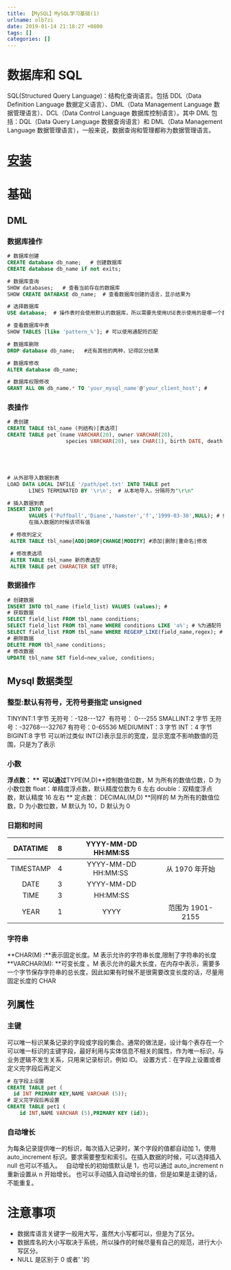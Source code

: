```yaml
---
title: 【MySQL】MySQL学习基础(1)
urlname: olb7zi
date: 2019-01-14 21:18:27 +0800
tags: []
categories: []
---
```


# 数据库和 SQL

SQL(Structured
Query Language)：结构化查询语言。包括 DDL（Data Definition Language 数据定义语言）、DML（Data Management Language 数据管理语言）、DCL（Data Control Language 数据库控制语言）。其中 DML 包括：DQL（Data Query Language 数据查询语言）和 DML（Data Management Language 数据管理语言），一般来说，数据查询和管理都称为数据管理语言。



# [安装]()

# 基础

## DML

### 数据库操作

```sql
# 数据库创建
CREATE database db_name;   # 创建数据库
CREATE database db_name if not exits;

# 数据库查询
SHOW databases;   # 查看当前存在的数据库
SHOW CREATE DATABASE db_name;  # 查看数据库创建的语言，显示结果为

# 选择数据库
USE database;  # 操作表时会使用默认的数据库，所以需要先使用USE表示使用的是哪一个数据库

# 查看数据库中表
SHOW TABLES [like 'pattern_%']; # 可以使用通配符匹配

# 数据库删除
DROP database db_name;   #还有其他的两种，记得区分结果

# 数据库修改
ALTER database db_name;

# 数据库权限修改
GRANT ALL ON db_name.* TO 'your_mysql_name'@'your_client_host'; #
```

### 表操作

```sql
# 表创建
CREATE TABLE tbl_name (列结构)[表选项]
CREATE TABLE pet (name VARCHAR(20), owner VARCHAR(20),
                   species VARCHAR(20), sex CHAR(1), birth DATE, death DATE);





# 从外部导入数据到表
LOAD DATA LOCAL INFILE '/path/pet.txt' INTO TABLE pet
       LINES TERMINATED BY '\r\n';  # 从本地导入，分隔符为"\r\n"

# 插入数据到表
INSERT INTO pet
       VALUES ('Puffball','Diane','hamster','f','1999-03-30',NULL); # 如果设置了NOT NULL，则需要
       在插入数据的时候该项有值

 # 修改列定义
 ALTER TABLE tbl_name[ADD|DROP|CHANGE|MODIFY] #添加|删除|重命名|修改

 # 修改表选项
 ALTER TABLE tbl_name 新的表选型
 ALTER TABLE pet CHARACTER SET UTF8;
```

### 数据操作

```sql
# 创建数据
INSERT INTO tbl_name (field_list) VALUES (values); #
# 获取数据
SELECT field_list FROM tbl_name conditions;
SELECT field_list FROM tbl_name WHERE conditions LIKE 'a%'; # %为通配符
SELECT field_list FROM tbl_name WHERE REGEXP_LIKE(field_name,regex); # 使用正则表达式匹配
# 删除数据
DELETE FROM tbl_name conditions;
# 修改数据
UPDATE tbl_name SET field=new_value, conditions;
```

## Mysql 数据类型

### 整型:默认有符号，无符号要指定 unsigned

TINYINT:1 字节 无符号：-128---127  有符号： 0---255
SMALLINT:2 字节 无符号：-32768---32767 有符号：0-65536
MEDIUMINT：3 字节
INT：4 字节
BIGINT:8 字节
可以听过类似 INT(2)表示显示的宽度，显示宽度不影响数值的范围，只是为了表示

### 小数

**浮点数： **  可以通过**TYPE(M,D)**控制数值位数，M 为所有的数值位数，D 为小数位数
float：单精度浮点数，默认精度位数为 6 左右
double：双精度浮点数，默认精度 16 左右
** 定点数： DECIMAL(M,D) **同样的 M 为所有的数值位数，D 为小数位数，M 默认为 10，D 默认为 0

### 日期和时间

| DATATIME  |  8  | YYYY-MM-DD HH:MM:SS  |                  |
| :-------: | :-: | :------------------: | :--------------: |
| TIMESTAMP |  4  | YYYY-MM-DD HH:MM:SS  |  从 1970 年开始  |
|   DATE    |  3  |      YYYY-MM-DD      |                  |
|   TIME    |  3  |       HH:MM:SS       |                  |
|   YEAR    |  1  |         YYYY         | 范围为 1901-2155 |

### 字符串

**CHAR(M) :**表示固定长度。M 表示允许的字符串长度,限制了字符串的长度
**VARCHAR(M): **可变长度 。M 表示允许的最大长度，在内存中表示，需要多一个字节保存字符串的总长度，因此如果有时候不是很需要改变长度的话，尽量用固定长度的 CHAR

## 列属性

### 主键

可以唯一标识某条记录的字段或字段的集合。通常的做法是，设计每个表存在一个可以唯一标识的主键字段，最好利用与实体信息不相关的属性，作为唯一标识，与业务逻辑不发生关系，只用来记录标识，例如 ID。
设置方式：在字段上设置或者定义完字段后再定义

```sql
# 在字段上设置
CREATE TABLE pet (
  id INT PRIMARY KEY,NAME VARCHAR (5));
# 定义完字段后再设置
CREATE TABLE pet1 (
	id INT,NAME VARCHAR (5),PRIMARY KEY (id));
```

### 自动增长

为每条记录提供唯一的标识，每次插入记录时，某个字段的值都自动加 1，使用 auto_increment 标识。要求需要整型和索引。在插入数据的时候，可以选择插入 null 也可以不插入。  
自动增长的初始值默认是 1，也可以通过 auto_increment n 重新设置从 n 开始增长。
也可以手动插入自动增长的值，但是如果是主键的话，不能重复。

# 注意事项

- 数据库语言关键字一般用大写，虽然大小写都可以，但是为了区分。
- 数据库名的大小写取决于系统，所以操作的时候尽量有自己的规范，进行大小写区分。
- NULL 是区别于 0 或者' '的
